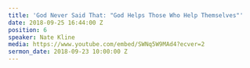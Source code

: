 ```yaml
---
title: 'God Never Said That: "God Helps Those Who Help Themselves"'
date: 2018-09-25 16:44:00 Z
position: 6
speaker: Nate Kline
media: https://www.youtube.com/embed/SWNq5W9MAd4?ecver=2
sermon_date: 2018-09-23 10:00:00 Z
---
```


